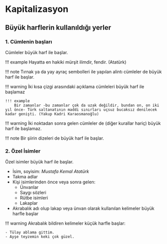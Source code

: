 # Kapitalizasyon

## Büyük harflerin kullanıldığı yerler

### 1. Cümlenin başları

Cümleler büyük harf ile başlar.

!!! example
    Hayatta en hakiki mürşit ilimdir, fendir. (Atatürk)

!!! note
    Tırnak ya da yay ayraç sembolleri ile yapılan alintı cümleler de büyük harf ile başlar.

!!! warning
    İki kısa çizgi arasındaki açıklama cümleleri büyük harf ile başlamaz

    !!! example
        Bir zamanlar -bu zamanlar çok da uzak değildir, bundan on, on iki yıl önce- Türk saltanatının maddi sınırları uçsuz bucaksız denilecek ka­dar genişti. (Yakup Kadri Karaosmanoğlu)

!!! warning
    İki noktadan sonra gelen cümleler de (diğer kurallar hariç) büyük harf ile başlamaz.

!!! note
    Bir şiirin dizeleri de büyük harf ile başlar.

### 2. Özel İsimler

Özel isimler büyük harf ile başlar.

- İsim, soyisim: *Mustafa Kemal Atatürk*
- Takma adlar
- Kişi isimlerinden önce veya sonra gelen:
  - Ünvanlar
  - Saygı sözleri
  - Rütbe isimleri
  - Lakaplar
- Akrabalık adı olup lakap veya ünvan olarak kullanılan kelimeler büyük harfle baş­lar

!!! warning
    Akrabalık bildiren kelimeler küçük harfle başlar:
    
    - Tülay ablama gittim.
    - Ayşe teyzemin keki çok güzel.



